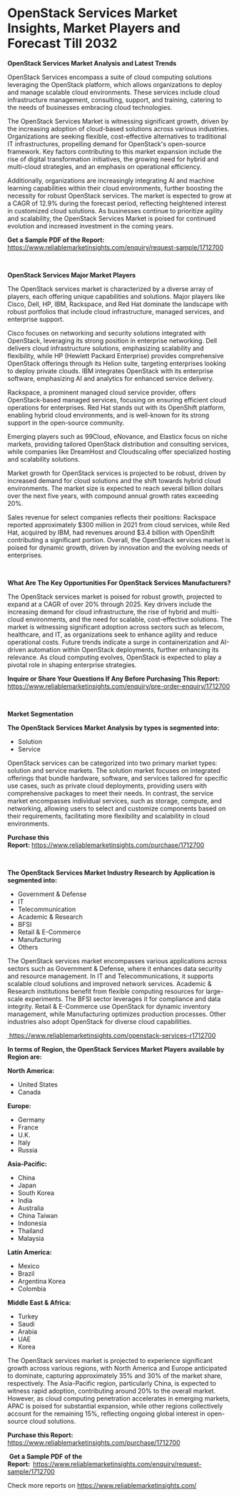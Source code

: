 <p><h1>OpenStack Services Market Insights, Market Players and Forecast Till 2032</h1></p><p><strong>OpenStack Services Market Analysis and Latest Trends</strong></p>
<p><p>OpenStack Services encompass a suite of cloud computing solutions leveraging the OpenStack platform, which allows organizations to deploy and manage scalable cloud environments. These services include cloud infrastructure management, consulting, support, and training, catering to the needs of businesses embracing cloud technologies.</p><p>The OpenStack Services Market is witnessing significant growth, driven by the increasing adoption of cloud-based solutions across various industries. Organizations are seeking flexible, cost-effective alternatives to traditional IT infrastructures, propelling demand for OpenStack's open-source framework. Key factors contributing to this market expansion include the rise of digital transformation initiatives, the growing need for hybrid and multi-cloud strategies, and an emphasis on operational efficiency.</p><p>Additionally, organizations are increasingly integrating AI and machine learning capabilities within their cloud environments, further boosting the necessity for robust OpenStack services. The market is expected to grow at a CAGR of 12.9% during the forecast period, reflecting heightened interest in customized cloud solutions. As businesses continue to prioritize agility and scalability, the OpenStack Services Market is poised for continued evolution and increased investment in the coming years.</p></p>
<p><strong>Get a Sample PDF of the Report:&nbsp;</strong> <a href="https://www.reliablemarketinsights.com/enquiry/request-sample/1712700?utm_campaign=1938&utm_medium=2&utm_source=Github&utm_content=ia&utm_term=11012025&utm_id=openstack-services">https://www.reliablemarketinsights.com/enquiry/request-sample/1712700</a></p>
<p>&nbsp;</p>
<p><strong>OpenStack Services Major Market Players</strong></p>
<p><p>The OpenStack services market is characterized by a diverse array of players, each offering unique capabilities and solutions. Major players like Cisco, Dell, HP, IBM, Rackspace, and Red Hat dominate the landscape with robust portfolios that include cloud infrastructure, managed services, and enterprise support. </p><p>Cisco focuses on networking and security solutions integrated with OpenStack, leveraging its strong position in enterprise networking. Dell delivers cloud infrastructure solutions, emphasizing scalability and flexibility, while HP (Hewlett Packard Enterprise) provides comprehensive OpenStack offerings through its Helion suite, targeting enterprises looking to deploy private clouds. IBM integrates OpenStack with its enterprise software, emphasizing AI and analytics for enhanced service delivery.</p><p>Rackspace, a prominent managed cloud service provider, offers OpenStack-based managed services, focusing on ensuring efficient cloud operations for enterprises. Red Hat stands out with its OpenShift platform, enabling hybrid cloud environments, and is well-known for its strong support in the open-source community.</p><p>Emerging players such as 99Cloud, eNovance, and Elasticx focus on niche markets, providing tailored OpenStack distribution and consulting services, while companies like DreamHost and Cloudscaling offer specialized hosting and scalability solutions.</p><p>Market growth for OpenStack services is projected to be robust, driven by increased demand for cloud solutions and the shift towards hybrid cloud environments. The market size is expected to reach several billion dollars over the next five years, with compound annual growth rates exceeding 20%. </p><p>Sales revenue for select companies reflects their positions: Rackspace reported approximately $300 million in 2021 from cloud services, while Red Hat, acquired by IBM, had revenues around $3.4 billion with OpenShift contributing a significant portion. Overall, the OpenStack services market is poised for dynamic growth, driven by innovation and the evolving needs of enterprises.</p></p>
<p>&nbsp;</p>
<p><strong>What Are The Key Opportunities For OpenStack Services Manufacturers?</strong></p>
<p><p>The OpenStack services market is poised for robust growth, projected to expand at a CAGR of over 20% through 2025. Key drivers include the increasing demand for cloud infrastructure, the rise of hybrid and multi-cloud environments, and the need for scalable, cost-effective solutions. The market is witnessing significant adoption across sectors such as telecom, healthcare, and IT, as organizations seek to enhance agility and reduce operational costs. Future trends indicate a surge in containerization and AI-driven automation within OpenStack deployments, further enhancing its relevance. As cloud computing evolves, OpenStack is expected to play a pivotal role in shaping enterprise strategies.</p></p>
<p><strong>Inquire or Share Your Questions If Any Before Purchasing This Report:</strong> <a href="https://www.reliablemarketinsights.com/enquiry/pre-order-enquiry/1712700?utm_campaign=1938&utm_medium=2&utm_source=Github&utm_content=ia&utm_term=11012025&utm_id=openstack-services">https://www.reliablemarketinsights.com/enquiry/pre-order-enquiry/1712700</a></p>
<p>&nbsp;</p>
<p><strong>Market Segmentation</strong></p>
<p><strong>The OpenStack Services Market Analysis by types is segmented into:</strong></p>
<p><ul><li>Solution</li><li>Service</li></ul></p>
<p><p>OpenStack services can be categorized into two primary market types: solution and service markets. The solution market focuses on integrated offerings that bundle hardware, software, and services tailored for specific use cases, such as private cloud deployments, providing users with comprehensive packages to meet their needs. In contrast, the service market encompasses individual services, such as storage, compute, and networking, allowing users to select and customize components based on their requirements, facilitating more flexibility and scalability in cloud environments.</p></p>
<p><strong>Purchase this Report:&nbsp;</strong><a href="https://www.reliablemarketinsights.com/purchase/1712700?utm_campaign=1938&utm_medium=2&utm_source=Github&utm_content=ia&utm_term=11012025&utm_id=openstack-services">https://www.reliablemarketinsights.com/purchase/1712700</a></p>
<p>&nbsp;</p>
<p><strong>The OpenStack Services Market Industry Research by Application is segmented into:</strong></p>
<p><ul><li>Government & Defense</li><li>IT</li><li>Telecommunication</li><li>Academic & Research</li><li>BFSI</li><li>Retail & E-Commerce</li><li>Manufacturing</li><li>Others</li></ul></p>
<p><p>The OpenStack services market encompasses various applications across sectors such as Government & Defense, where it enhances data security and resource management. In IT and Telecommunications, it supports scalable cloud solutions and improved network services. Academic & Research institutions benefit from flexible computing resources for large-scale experiments. The BFSI sector leverages it for compliance and data integrity. Retail & E-Commerce use OpenStack for dynamic inventory management, while Manufacturing optimizes production processes. Other industries also adopt OpenStack for diverse cloud capabilities.</p></p>
<p><a href="https://www.reliablemarketinsights.com/openstack-services-r1712700?utm_campaign=1938&utm_medium=2&utm_source=Github&utm_content=ia&utm_term=11012025&utm_id=openstack-services">&nbsp;https://www.reliablemarketinsights.com/openstack-services-r1712700</a></p>
<p><strong>In terms of Region, the OpenStack Services Market Players available by Region are:</strong></p>
<p>
    <p> <strong> North America: </strong>
        <ul>
            <li>United States</li>
            <li>Canada</li>
        </ul>
        </p> 
    <p> <strong> Europe: </strong>
        <ul>
            <li>Germany</li>
            <li>France</li>
            <li>U.K.</li>
            <li>Italy</li>
            <li>Russia</li>
        </ul>
        </p> 
    <p> <strong> Asia-Pacific: </strong>
        <ul>
            <li>China</li>
            <li>Japan</li>
            <li>South Korea</li>
            <li>India</li>
            <li>Australia</li>
            <li>China Taiwan</li>
            <li>Indonesia</li>
            <li>Thailand</li>
            <li>Malaysia</li>
        </ul>
        </p> 
    <p> <strong> Latin America: </strong>
        <ul>
            <li>Mexico</li>
            <li>Brazil</li>
            <li>Argentina Korea</li>
            <li>Colombia</li>
        </ul>
        </p> 
    <p> <strong> Middle East & Africa: </strong>
        <ul>
            <li>Turkey</li>
            <li>Saudi</li>
            <li>Arabia</li>
            <li>UAE</li>
            <li>Korea</li>
        </ul>
    </p>
    </p>
<p><p>The OpenStack services market is projected to experience significant growth across various regions, with North America and Europe anticipated to dominate, capturing approximately 35% and 30% of the market share, respectively. The Asia-Pacific region, particularly China, is expected to witness rapid adoption, contributing around 20% to the overall market. However, as cloud computing penetration accelerates in emerging markets, APAC is poised for substantial expansion, while other regions collectively account for the remaining 15%, reflecting ongoing global interest in open-source cloud solutions.</p></p>
<p><strong>Purchase this Report: </strong><a href="https://www.reliablemarketinsights.com/purchase/1712700?utm_campaign=1938&utm_medium=2&utm_source=Github&utm_content=ia&utm_term=11012025&utm_id=openstack-services">https://www.reliablemarketinsights.com/purchase/1712700</a></p>
<p>&nbsp;<strong>Get a Sample PDF of the Report:&nbsp;&nbsp;</strong><a href="https://www.reliablemarketinsights.com/enquiry/request-sample/1712700?utm_campaign=1938&utm_medium=2&utm_source=Github&utm_content=ia&utm_term=11012025&utm_id=openstack-services">https://www.reliablemarketinsights.com/enquiry/request-sample/1712700</a></p>
<p><strong></strong></p>
<p>Check more reports on <a href="https://www.reliablemarketinsights.com/?utm_campaign=1938&utm_medium=2&utm_source=Github&utm_content=ia&utm_term=11012025&utm_id=openstack-services">https://www.reliablemarketinsights.com/</a></p>